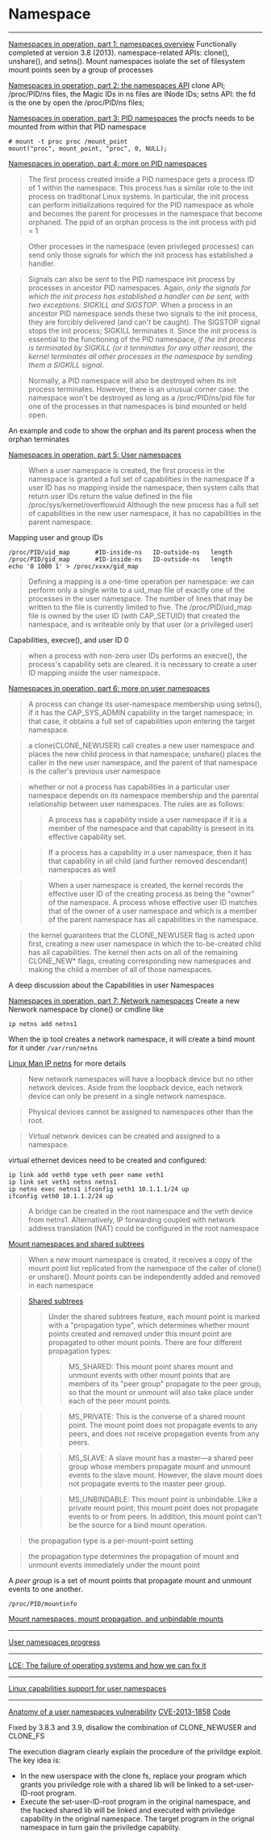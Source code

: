 # Namespace
***
[Namespaces in operation, part 1: namespaces overview](https://lwn.net/Articles/531114/#series_index)
Functionally completed at version 3.8 (2013).
namespace-related APIs: clone(), unshare(), and setns().
Mount namespaces isolate the set of filesystem mount points seen by a group of processes

[Namespaces in operation, part 2: the namespaces API](https://lwn.net/Articles/531381/)
clone API;
/proc/PID/ns files, the Magic IDs in ns files are INode IDs;
setns API: the fd is the one by open the /proc/PID/ns files;

[Namespaces in operation, part 3: PID namespaces](https://lwn.net/Articles/531419/)
the procfs needs to be mounted from within that PID namespace
```
# mount -t proc proc /mount_point
mount("proc", mount_point, "proc", 0, NULL);
```

[Namespaces in operation, part 4: more on PID namespaces](https://lwn.net/Articles/532748/)
>The first process created inside a PID namespace gets a process ID of 1 within the namespace. This process has a similar role to the init process on traditional Linux systems. In particular, the init process can perform initializations required for the PID namespace as whole and becomes the parent for processes in the namespace that become orphaned.
The ppid of an orphan process is the init process with pid = 1

>Other processes in the namespace (even privileged processes) can send only those signals for which the init process has established a handler.

>Signals can also be sent to the PID namespace init process by processes in ancestor PID namespaces. Again, *only the signals for which the init process has established a handler can be sent, with two exceptions: SIGKILL and SIGSTOP*. When a process in an ancestor PID namespace sends these two signals to the init process, they are forcibly delivered (and can't be caught). The SIGSTOP signal stops the init process; SIGKILL terminates it. Since the init process is essential to the functioning of the PID namespace, *if the init process is terminated by SIGKILL (or it terminates for any other reason), the kernel terminates all other processes in the namespace by sending them a SIGKILL signal*.

>Normally, a PID namespace will also be destroyed when its init process terminates. However, there is an unusual corner case: the namespace won't be destroyed as long as a /proc/PID/ns/pid file for one of the processes in that namespaces is bind mounted or held open.

An example and code to show the orphan and its parent process when the orphan terminates

[Namespaces in operation, part 5: User namespaces](https://lwn.net/Articles/532593/)
>When a user namespace is created, the first process in the namespace is granted a full set of capabilities in the namespace
>If a user ID has no mapping inside the namespace, then system calls that return user IDs return the value defined in the file /proc/sys/kernel/overflowuid
>Although the new process has a full set of capabilities in the new user namespace, it has no capabilities in the parent namespace.

Mapping user and group IDs
```
/proc/PID/uid_map       #ID-inside-ns   ID-outside-ns   length
/proc/PID/gid_map       #ID-inside-ns   ID-outside-ns   length
echo '0 1000 1' > /proc/xxxx/gid_map
```
>Defining a mapping is a one-time operation per namespace: we can perform only a single write to a uid_map file of exactly one of the processes in the user namespace.
>The number of lines that may be written to the file is currently limited to five.
>The /proc/PID/uid_map file is owned by the user ID (with CAP_SETUID) that created the namespace, and is writeable only by that user (or a privileged user)

Capabilities, execve(), and user ID 0
>when a process with non-zero user IDs performs an execve(), the process's capability sets are cleared. it is necessary to create a user ID mapping inside the user namespace.


[Namespaces in operation, part 6: more on user namespaces](https://lwn.net/Articles/540087/)
>A process can change its user-namespace membership using setns(), if it has the CAP_SYS_ADMIN capability in the target namespace; in that case, it obtains a full set of capabilities upon entering the target namespace.

>a clone(CLONE_NEWUSER) call creates a new user namespace and places the new child process in that namespace; unshare() places the caller in the new user namespace, and the parent of that namespace is the caller's previous user namespace

>whether or not a process has capabilities in a particular user namespace depends on its namespace membership and the parental relationship between user namespaces. The rules are as follows:
>>A process has a capability inside a user namespace if it is a member of the namespace and that capability is present in its effective capability set.

>>If a process has a capability in a user namespace, then it has that capability in all child (and further removed descendant) namespaces as well

>>When a user namespace is created, the kernel records the effective user ID of the creating process as being the "owner" of the namespace. A process whose effective user ID matches that of the owner of a user namespace and which is a member of the parent namespace has all capabilities in the namespace.

>the kernel guarantees that the CLONE_NEWUSER flag is acted upon first, creating a new user namespace in which the to-be-created child has all capabilities. The kernel then acts on all of the remaining CLONE_NEW* flags, creating corresponding new namespaces and making the child a member of all of those namespaces.

A deep discussion about the Capabilities in user Namespaces


[Namespaces in operation, part 7: Network namespaces](https://lwn.net/Articles/580893/)
Create a new Nerwork namespace by clone() or cmdline like
```
ip netns add netns1
```
When the ip tool creates a network namespace, it will create a bind mount for it under ```/var/run/netns```

[Linux Man IP netns](http://man7.org/linux/man-pages/man8/ip-netns.8.html) for more details

>New network namespaces will have a loopback device but no other network devices. Aside from the loopback device, each network device can only be present in a single network namespace. 

>Physical devices cannot be assigned to namespaces other than the root. 

>Virtual network devices can be created and assigned to a namespace.

virtual ethernet devices need to be created and configured:
```
ip link add veth0 type veth peer name veth1
ip link set veth1 netns netns1
ip netns exec netns1 ifconfig veth1 10.1.1.1/24 up
ifconfig veth0 10.1.1.2/24 up
```

> A bridge can be created in the root namespace and the veth device from netns1. Alternatively, IP forwarding coupled with network address translation (NAT) could be configured in the root namespace


[Mount namespaces and shared subtrees](https://lwn.net/Articles/689856/)
>When a new mount namespace is created, it receives a copy of the mount point list replicated from the namespace of the caller of clone() or unshare().
>Mount points can be independently added and removed in each namespace

>[Shared subtrees](https://lwn.net/Articles/159077/)
>>Under the shared subtrees feature, each mount point is marked with a "propagation type", which determines whether mount points created and removed under this mount point are propagated to other mount points. There are four different propagation types:
>>>MS_SHARED: This mount point shares mount and unmount events with other mount points that are members of its "peer group" propagate to the peer group, so that the mount or unmount will also take place under each of the peer mount points. 

>>>MS_PRIVATE: This is the converse of a shared mount point. The mount point does not propagate events to any peers, and does not receive propagation events from any peers.

>>>MS_SLAVE: A slave mount has a master—a shared peer group whose members propagate mount and unmount events to the slave mount. However, the slave mount does not propagate events to the master peer group.

>>>MS_UNBINDABLE: This mount point is unbindable. Like a private mount point, this mount point does not propagate events to or from peers. In addition, this mount point can't be the source for a bind mount operation.

>the propagation type is a per-mount-point setting

>the propagation type determines the propagation of mount and unmount events immediately under the mount point

A *peer group* is a set of mount points that propagate mount and unmount events to one another.

```
/proc/PID/mountinfo
```

[Mount namespaces, mount propagation, and unbindable mounts](https://lwn.net/Articles/690679/)

***
[User namespaces progress](https://lwn.net/Articles/528078/)


***
[LCE: The failure of operating systems and how we can fix it](https://lwn.net/Articles/524952/)


***
[Linux capabilities support for user namespaces](https://lwn.net/Articles/420624/)

***
[Anatomy of a user namespaces vulnerability](https://lwn.net/Articles/543273/)
[CVE-2013-1858](https://nvd.nist.gov/vuln/detail/CVE-2013-1858)
[Code](https://lwn.net/Articles/543509/)

Fixed by 3.8.3 and 3.9, disallow the combination of CLONE_NEWUSER and CLONE_FS

The execution diagram clearly explain the procedure of the privildge exploit.
The key idea is:
* In the new userspace with the clone fs, replace your program which grants you priviledge role with 
a shared lib will be linked to a set-user-ID-root program.
* Execute the set-user-ID-root program in the original namespace, and the hacked shared lib will be linked
and executed with priviledge capability in the original namespace. 
The target program in the orignal namespace in turn gain the priviledge capablity.


